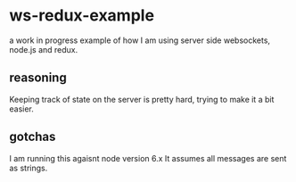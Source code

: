 # ws-redux-example

a work in progress example of how I am using server side websockets, node.js and
redux.

## reasoning
Keeping track of state on the server is pretty hard, trying to make it a bit easier.

## gotchas
I am running this agaisnt node version 6.x
It assumes all messages are sent as strings.
